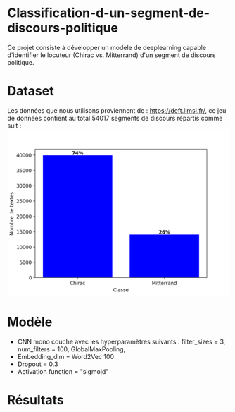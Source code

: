 # Classification-d-un-segment-de-discours-politique
Ce projet consiste à développer un modèle de deeplearning capable d'identifier le locuteur (Chirac vs. Mitterrand) d'un segment de discours politique.

# Dataset
Les données que nous utilisons proviennent de : https://deft.limsi.fr/, ce jeu de données contient au total 54017 segments de discours répartis comme suit : ![alt text](https://github.com/dahmri/Classification-d-un-segment-de-discours-politique/blob/master/Figures/Nombre%20de%20textes.png)

# Modèle

- CNN mono couche avec les hyperparamètres suivants : filter_sizes = 3, num_filters = 100, GlobalMaxPooling,
- Embedding_dim = Word2Vec 100
- Dropout = 0.3
- Activation function = "sigmoid"

# Résultats
